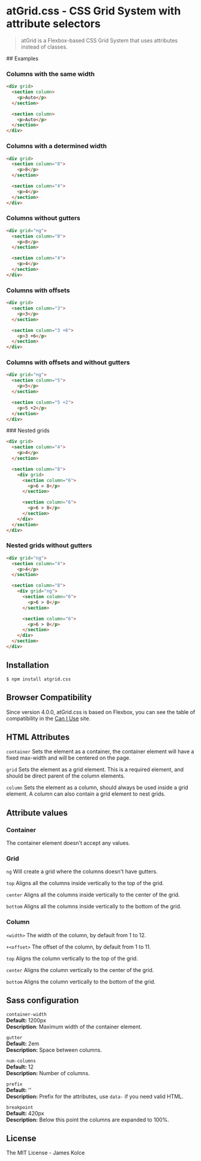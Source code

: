 # atGrid.css - CSS Grid System with attribute selectors

> atGrid is a Flexbox-based CSS Grid System that uses attributes instead of classes.

## Examples

### Columns with the same width

```HTML 
<div grid>
  <section column>
    <p>Auto</p>
  </section>

  <section column>
    <p>Auto</p>
  </section>
</div>
```

### Columns with a determined width

```HTML
<div grid>
  <section column="8">
    <p>8</p>
  </section>

  <section column="4">
    <p>4</p>
  </section>
</div>
```

### Columns without gutters

```HTML
<div grid="ng">
  <section column="8">
    <p>8</p>
  </section>

  <section column="4">
    <p>4</p>
  </section>
</div>
```

### Columns with offsets

```HTML
<div grid>
  <section column="3">
    <p>3</p>
  </section>

  <section column="3 +6">
    <p>3 +6</p>
  </section>
</div>
```

### Columns with offsets and without gutters

```HTML
<div grid="ng">
  <section column="5">
    <p>5</p>
  </section>

  <section column="5 +2">
    <p>5 +2</p>
  </section>
</div>
```

### Nested grids

```HTML
<div grid>
  <section column="4">
    <p>4</p>
  </section>

  <section column="8">
    <div grid>
      <section column="6">
        <p>6 > 8</p>
      </section>

      <section column="6">
        <p>6 > 8</p>
      </section>
    </div>
  </section>
</div>
```

### Nested grids without gutters

```HTML
<div grid="ng">
  <section column="4">
    <p>4</p>
  </section>

  <section column="8">
    <div grid="ng">
      <section column="6">
        <p>6 > 8</p>
      </section>

      <section column="6">
        <p>6 > 8</p>
      </section>
    </div>
  </section>
</div>
``` 


## Installation

```
$ npm install atgrid.css
```

## Browser Compatibility

Since version 4.0.0, atGrid.css is based on Flexbox, you can see the table of compatibility in the [Can I Use](http://caniuse.com/#feat=flexbox) site.


## HTML Attributes

`container`
Sets the element as a container, the container element will have a fixed max-width and will be centered on the page.

`grid`
Sets the element as a grid element. This is a required element, and should be direct parent of the column elements.

`column`
Sets the element as a column, should always be used inside a grid element. A column can also contain a grid element to nest grids.

## Attribute values

### Container

The container element doesn't accept any values.

### Grid

`ng`
Will create a grid where the columns doesn't have gutters.

`top`
Aligns all the columns inside vertically to the top of the grid.

`center`
Aligns all the columns inside vertically to the center of the grid.

`bottom`
Aligns all the columns inside vertically to the bottom of the grid.


### Column

`<width>`
The width of the column, by default from 1 to 12.

`+<offset>`
The offset of the column, by default from 1 to 11.

`top`
Aligns the column vertically to the top of the grid.

`center`
Aligns the column vertically to the center of the grid.

`bottom`
Aligns the column vertically to the bottom of the grid.


## Sass configuration

`container-width` <br>
**Default:** 1200px <br>
**Description**: Maximum width of the container element.

`gutter` <br>
**Default:** 2em <br>
**Description:** Space between columns.

`num-columns` <br>
**Default:** 12 <br>
**Description:** Number of columns.

`prefix` <br>
**Default:** '' <br>
**Description:** Prefix for the attributes, use `data-` if you need valid HTML.

`breakpoint` <br>
**Default:** 420px <br>
**Description:** Below this point the columns are expanded to 100%.


## License

The MIT License - James Kolce
